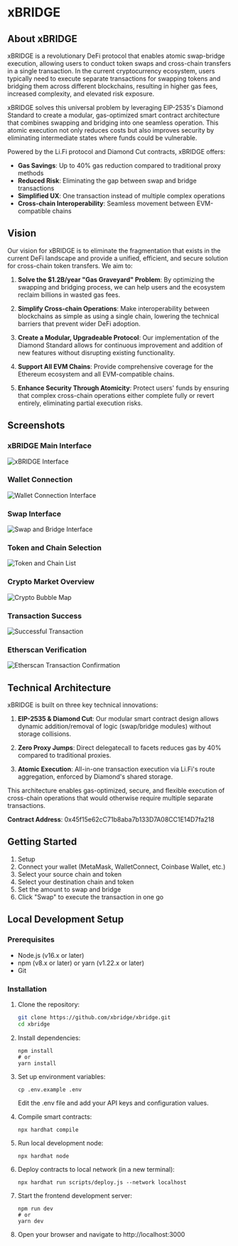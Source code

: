 # xBRIDGE

## About xBRIDGE

xBRIDGE is a revolutionary DeFi protocol that enables atomic swap-bridge execution, allowing users to conduct token swaps and cross-chain transfers in a single transaction. In the current cryptocurrency ecosystem, users typically need to execute separate transactions for swapping tokens and bridging them across different blockchains, resulting in higher gas fees, increased complexity, and elevated risk exposure.

xBRIDGE solves this universal problem by leveraging EIP-2535's Diamond Standard to create a modular, gas-optimized smart contract architecture that combines swapping and bridging into one seamless operation. This atomic execution not only reduces costs but also improves security by eliminating intermediate states where funds could be vulnerable.

Powered by the Li.Fi protocol and Diamond Cut contracts, xBRIDGE offers:

- **Gas Savings**: Up to 40% gas reduction compared to traditional proxy methods
- **Reduced Risk**: Eliminating the gap between swap and bridge transactions
- **Simplified UX**: One transaction instead of multiple complex operations
- **Cross-chain Interoperability**: Seamless movement between EVM-compatible chains

## Vision

Our vision for xBRIDGE is to eliminate the fragmentation that exists in the current DeFi landscape and provide a unified, efficient, and secure solution for cross-chain token transfers. We aim to:

1. **Solve the $1.2B/year "Gas Graveyard" Problem**: By optimizing the swapping and bridging process, we can help users and the ecosystem reclaim billions in wasted gas fees.

2. **Simplify Cross-chain Operations**: Make interoperability between blockchains as simple as using a single chain, lowering the technical barriers that prevent wider DeFi adoption.

3. **Create a Modular, Upgradeable Protocol**: Our implementation of the Diamond Standard allows for continuous improvement and addition of new features without disrupting existing functionality.

4. **Support All EVM Chains**: Provide comprehensive coverage for the Ethereum ecosystem and all EVM-compatible chains.

5. **Enhance Security Through Atomicity**: Protect users' funds by ensuring that complex cross-chain operations either complete fully or revert entirely, eliminating partial execution risks.

## Screenshots

### xBRIDGE Main Interface
![xBRIDGE Interface](./public/interface.png)

### Wallet Connection
![Wallet Connection Interface](./public/wallet.jpg)

### Swap Interface
![Swap and Bridge Interface](./public/swap.png)

### Token and Chain Selection
![Token and Chain List](./public/token-chain.png)

### Crypto Market Overview
![Crypto Bubble Map](./public/bubble.jpg)

### Transaction Success
![Successful Transaction](./public/successful.png)

### Etherscan Verification
![Etherscan Transaction Confirmation](./public/Etherscan.png)

## Technical Architecture

xBRIDGE is built on three key technical innovations:

1. **EIP-2535 & Diamond Cut**: Our modular smart contract design allows dynamic addition/removal of logic (swap/bridge modules) without storage collisions.

2. **Zero Proxy Jumps**: Direct delegatecall to facets reduces gas by 40% compared to traditional proxies.

3. **Atomic Execution**: All-in-one transaction execution via Li.Fi's route aggregation, enforced by Diamond's shared storage.

This architecture enables gas-optimized, secure, and flexible execution of cross-chain operations that would otherwise require multiple separate transactions.

**Contract Address**: 0x45f15e62cC71b8aba7b133D7A08CC1E14D7fa218

## Getting Started

1. Setup
2. Connect your wallet (MetaMask, WalletConnect, Coinbase Wallet, etc.)
3. Select your source chain and token
4. Select your destination chain and token
5. Set the amount to swap and bridge
6. Click "Swap" to execute the transaction in one go

## Local Development Setup

### Prerequisites

- Node.js (v16.x or later)
- npm (v8.x or later) or yarn (v1.22.x or later)
- Git

### Installation

1. Clone the repository:
   ```bash
   git clone https://github.com/xbridge/xbridge.git
   cd xbridge
   ```

2. Install dependencies:
    ```
    npm install
    # or
    yarn install
    ```

3. Set up environment variables:
    ```
    cp .env.example .env
    ```
    Edit the .env file and add your API keys and configuration values.

4. Compile smart contracts:
    ```
    npx hardhat compile
    ```

5. Run local development node:
    ```
    npx hardhat node
    ```
6. Deploy contracts to local network (in a new terminal):
    ```
    npx hardhat run scripts/deploy.js --network localhost
    ```

7. Start the frontend development server:
    ```
    npm run dev
    # or
    yarn dev
    ```

8. Open your browser and navigate to http://localhost:3000